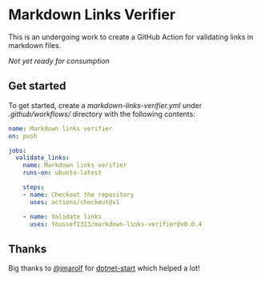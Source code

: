 # Markdown Links Verifier

This is an undergoing work to create a GitHub Action for validating links in markdown files.

*Not yet ready for consumption*

## Get started

To get started, create a *markdown-links-verifier.yml* under *.github/workflows/* directory with the following contents:

```yml
name: Markdown links verifier
on: push

jobs:
  validate_links:
    name: Markdown links verifier
    runs-on: ubuntu-latest

    steps:
    - name: Checkout the repository
      uses: actions/checkout@v1

    - name: Validate links
      uses: Youssef1313/markdown-links-verifier@v0.0.4
```

## Thanks

Big thanks to [@jmarolf](https://github.com/jmarolf) for [dotnet-start](https://github.com/jmarolf/dotnet-start) which helped a lot!
